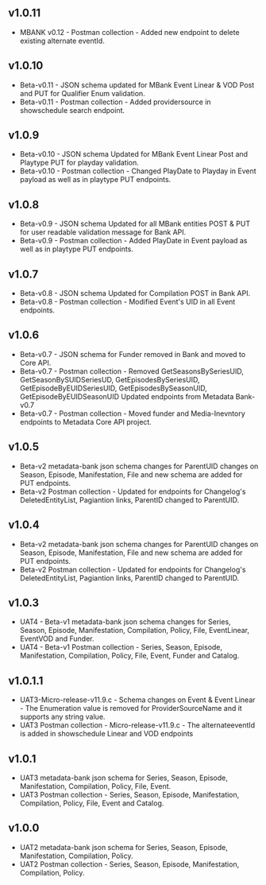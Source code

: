 ## v1.0.11
 * MBANK v0.12 - Postman collection - Added new endpoint to delete existing alternate eventId.
 
## v1.0.10
 * Beta-v0.11 - JSON schema updated for MBank Event Linear & VOD Post and PUT for Qualifier Enum validation.
 * Beta-v0.11 - Postman collection - Added providersource in showschedule search endpoint.

## v1.0.9
 * Beta-v0.10 - JSON schema Updated for MBank Event Linear Post and Playtype PUT for playday validation.
 * Beta-v0.10 - Postman collection - Changed PlayDate to Playday in Event payload as well as in playtype PUT endpoints.

## v1.0.8
 * Beta-v0.9 - JSON schema Updated for all MBank entities POST & PUT for user readable validation message for Bank API.
 * Beta-v0.9 - Postman collection - Added PlayDate in Event payload as well as in playtype PUT endpoints.

## v1.0.7
 * Beta-v0.8 - JSON schema Updated for Compilation POST in Bank API.
 * Beta-v0.8 - Postman collection - Modified Event's UID in all Event endpoints.

## v1.0.6
 * Beta-v0.7 - JSON schema for Funder removed in Bank and moved to Core API.
 * Beta-v0.7 - Postman collection - Removed GetSeasonsBySeriesUID, GetSeasonBySUIDSeriesUD, GetEpisodesBySeriesUID, GetEpisodeByEUIDSeriesUID, GetEpisodesBySeasonUID, GetEpisodeByEUIDSeasonUID Updated endpoints from Metadata Bank-v0.7
 * Beta-v0.7 - Postman collection - Moved funder and Media-Inevntory endpoints to Metadata Core API project.
 
## v1.0.5
 * Beta-v2 metadata-bank json schema changes for ParentUID changes on Season, Episode, Manifestation, File and new schema are added for PUT endpoints.
 * Beta-v2 Postman collection - Updated for endpoints for Changelog's DeletedEntityList, Pagiantion links, ParentID changed to ParentUID. 

## v1.0.4
 * Beta-v2 metadata-bank json schema changes for ParentUID changes on Season, Episode, Manifestation, File and new schema are added for PUT endpoints.
 * Beta-v2 Postman collection - Updated for endpoints for Changelog's DeletedEntityList, Pagiantion links, ParentID changed to ParentUID.

## v1.0.3
 * UAT4 - Beta-v1 metadata-bank json schema changes for Series, Season, Episode, Manifestation, Compilation, Policy, File, EventLinear, EventVOD and Funder.
 * UAT4 -  Beta-v1 Postman collection - Series, Season, Episode, Manifestation, Compilation, Policy, File, Event, Funder and Catalog.

## v1.0.1.1
 * UAT3-Micro-release-v11.9.c - Schema changes on Event & Event Linear - The Enumeration value is removed for ProviderSourceName and it supports any string value.
 * UAT3 Postman collection - Micro-release-v11.9.c - The alternateeventId is added in showschedule Linear and VOD endpoints
 
## v1.0.1
 * UAT3 metadata-bank json schema for Series, Season, Episode, Manifestation, Compilation, Policy, File, Event.
 * UAT3 Postman collection - Series, Season, Episode, Manifestation, Compilation, Policy, File, Event and Catalog.

## v1.0.0
 * UAT2 metadata-bank json schema for Series, Season, Episode, Manifestation, Compilation, Policy.
 * UAT2 Postman collection - Series, Season, Episode, Manifestation, Compilation, Policy. 